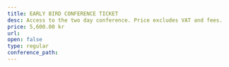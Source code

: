 ```yaml
---
title: EARLY BIRD CONFERENCE TICKET
desc: Access to the two day conference. Price excludes VAT and fees.
price: 5,600.00 kr
url:
open: false
type: regular
conference_path:
---
```

